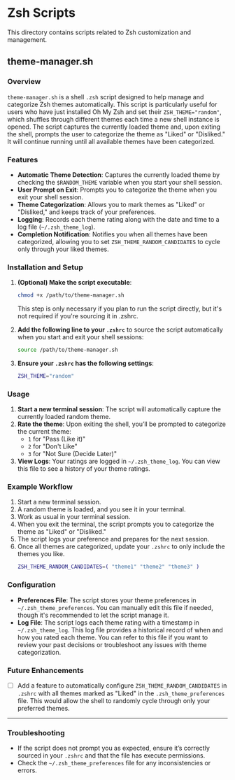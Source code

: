 # Zsh Scripts

This directory contains scripts related to Zsh customization and management.

## theme-manager.sh

### Overview

`theme-manager.sh` is a shell `.zsh` script designed to help manage and categorize Zsh themes automatically. This script is particularly useful for users who have just installed Oh My Zsh and set their `ZSH_THEME="random"`, which shuffles through different themes each time a new shell instance is opened. The script captures the currently loaded theme and, upon exiting the shell, prompts the user to categorize the theme as "Liked" or "Disliked." It will continue running until all available themes have been categorized.

### Features

- **Automatic Theme Detection**: Captures the currently loaded theme by checking the `$RANDOM_THEME` variable when you start your shell session.
- **User Prompt on Exit**: Prompts you to categorize the theme when you exit your shell session.
- **Theme Categorization**: Allows you to mark themes as "Liked" or "Disliked," and keeps track of your preferences.
- **Logging**: Records each theme rating along with the date and time to a log file (`~/.zsh_theme_log`).
- **Completion Notification**: Notifies you when all themes have been categorized, allowing you to set `ZSH_THEME_RANDOM_CANDIDATES` to cycle only through your liked themes.

### Installation and Setup

1. **(Optional) Make the script executable**:
   ```bash
   chmod +x /path/to/theme-manager.sh
   ```
   This step is only necessary if you plan to run the script directly, but it's not required if you're sourcing it in .zshrc.

2. **Add the following line to your `.zshrc`** to source the script automatically when you start and exit your shell sessions:
   ```bash
   source /path/to/theme-manager.sh
   ```

3. **Ensure your `.zshrc` has the following settings**:
   ```bash
   ZSH_THEME="random"
   ```

### Usage

1. **Start a new terminal session**: The script will automatically capture the currently loaded random theme.
2. **Rate the theme**: Upon exiting the shell, you’ll be prompted to categorize the current theme:
    - `1` for "Pass (Like it)"
    - `2` for "Don't Like"
    - `3` for "Not Sure (Decide Later)"
3. **View Logs**: Your ratings are logged in `~/.zsh_theme_log`. You can view this file to see a history of your theme ratings.

### Example Workflow

1. Start a new terminal session.
2. A random theme is loaded, and you see it in your terminal.
3. Work as usual in your terminal session.
4. When you exit the terminal, the script prompts you to categorize the theme as "Liked" or "Disliked."
5. The script logs your preference and prepares for the next session.
6. Once all themes are categorized, update your `.zshrc` to only include the themes you like.
   ```bash
   ZSH_THEME_RANDOM_CANDIDATES=( "theme1" "theme2" "theme3" )
   ```

### Configuration
- **Preferences File**: The script stores your theme preferences in `~/.zsh_theme_preferences`. You can manually edit this file if needed, though it's recommended to let the script manage it.
- **Log File**: The script logs each theme rating with a timestamp in `~/.zsh_theme_log`. This log file provides a historical record of when and how you rated each theme. You can refer to this file if you want to review your past decisions or troubleshoot any issues with theme categorization.

### Future Enhancements

- [ ] Add a feature to automatically configure `ZSH_THEME_RANDOM_CANDIDATES` in `.zshrc` with all themes marked as "Liked" in the `.zsh_theme_preferences` file. This would allow the shell to randomly cycle through only your preferred themes.

---

### Troubleshooting

- If the script does not prompt you as expected, ensure it’s correctly sourced in your `.zshrc` and that the file has execute permissions.
- Check the `~/.zsh_theme_preferences` file for any inconsistencies or errors.


